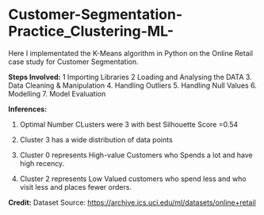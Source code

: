 # Customer-Segmentation-Practice_Clustering-ML-
Here I  implementated the K-Means algorithm in Python on the Online Retail case study for Customer Segmentation. 

**Steps Involved:**
1 Importing Libraries
2 Loading and Analysing the DATA
3. Data Cleaning & Manipulation
4. Handling Outliers
5. Handling Null Values
6. Modelling 
7. Model Evaluation

**Inferences:**
1. Optimal Number CLusters were 3   with best Silhouette Score =0.54

2. Cluster 3 has a wide distribution of data  points 

3. Cluster 0 represents High-value Customers who Spends a lot and have high recency. 

4. Cluster 2 represents Low Valued customers who spend less and who visit less and places fewer orders. 

**Credit:**
Dataset Source: https://archive.ics.uci.edu/ml/datasets/online+retail 

